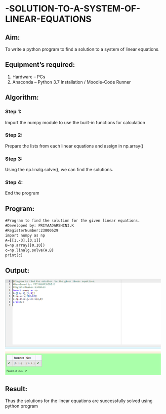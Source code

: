 # -SOLUTION-TO-A-SYSTEM-OF-LINEAR-EQUATIONS
## Aim:
To write a python program to find a solution to a system of linear equations.
## Equipment’s required:
1. 	Hardware – PCs
2. 	Anaconda – Python 3.7 Installation / Moodle-Code Runner
## Algorithm:
### Step 1: 
Import the numpy module to use the built-in functions for calculation
### Step 2: 
Prepare the lists from each linear equations and assign in np.array()
### Step 3: 
Using the np.linalg.solve(), we can find the solutions.
### Step 4: 
End the program
## Program:
```
#Program to find the solution for the given linear equations.
#Developed by: PRIYAADARSHINI.K
#RegisterNumber:23000629
import numpy as np
A=[[1,-3],[3,1]]
B=np.array([0,10])
c=np.linalg.solve(A,B)
print(c)

```
## Output:
![output](/output.png)
## Result: 
Thus the solutions for the linear equations are successfully solved using python program

